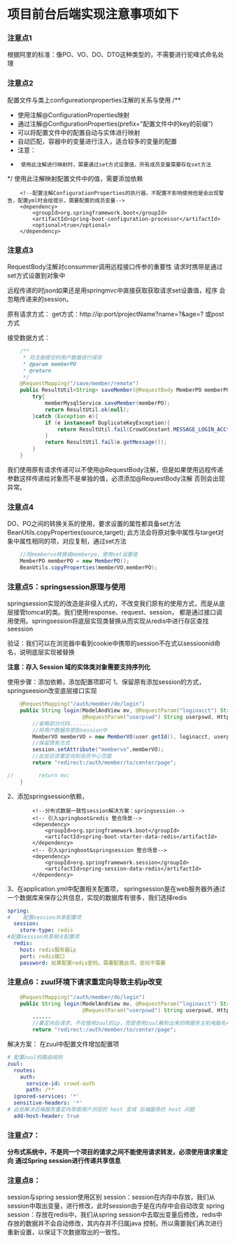 # 项目前台后端实现注意事项如下
### 注意点1

根据阿里的标准：像PO、VO、DO、DTO这种类型的，不需要进行驼峰式命名处理

### 注意点2
配置文件与类上configureationproperties注解的关系与使用
/**
 * 使用注解@ConfigurationProperties映射
 * 通过注解@ConfigurationProperties(prefix="配置文件中的key的前缀")
 * 可以将配置文件中的配置自动与实体进行映射
 * 自动匹配，容器中的变量进行注入，适合较多的变量的配置
 * 注意：
 *      使用此注解进行映射时，需要通过set方式设置值，所有成员变量需要存在set方法
 */
使用此注解映射配置文件中的值，需要添加依赖
```pom
    <!--配置注解ConfigurationProperties的执行器，不配置不影响使用但是会出现警告，配置yml时会给提示，需要配置的成员变量-->
    <dependency>
        <groupId>org.springframework.boot</groupId>
        <artifactId>spring-boot-configuration-processor</artifactId>
        <optional>true</optional>
    </dependency>
```

### 注意点3
RequestBody注解对consummer调用远程接口传参的重要性
请求时携带是通过set方式设置到对象中

远程传递的时json如果还是用springmvc中直接获取获取请求set设置值，程序
会忽略传递来的session。

原有请求方式：
get方式：http://ip:port/projectName?name=?&age=?
或post方式

接受数据方式：
```java
    /**
     * 将注册提交的用户数据进行保存
     * @param memberPO
     * @return
     */
    @RequestMapping("/save/member/remote")
    public ResultUtil<String> saveMember(@RequestBody MemberPO memberPO){
        try{
            memberMysqlService.saveMember(memberPO);
            return ResultUtil.ok(null);
        }catch (Exception e){
            if (e instanceof DuplicateKeyException){
                return ResultUtil.fail(CrowdConstant.MESSAGE_LOGIN_ACCt_ALREADY_IN_USE);
            }
            return ResultUtil.fail(e.getMessage());
        }
    }
```
我们使用原有请求传递可以不使用@RequestBody注解，但是如果使用远程传递参数这样传递给对象而不是单独的值，必须添加@RequestBody注解
否则会出现异常。

### 注意点4
DO、PO之间的转换关系的使用，要求设置的属性都具备set方法
BeanUtils.copyProperties(source,target);
此方法会将原对象中属性与target对象中属性相同的项，对应复制，通过set方法
```java
    //将membervo转换成memberpo，使用set设置值
    MemberPO memberPO = new MemberPO();
    BeanUtils.copyProperties(memberVO,memberPO);
```

### 注意点5：springsession原理与使用
springsession实现的改造是非侵入式的，不改变我们原有的使用方式，而是从底层接管tomcat的类。我们使用response、request、session，
都是通过接口调用使用。springsession将底层实现类替换从而实现从redis中进行存区查找seession

验证：我们可以在浏览器中看到cookie中携带的session不在式以sessioonid命名，说明底层实现被替换

**注意：存入 Session 域的实体类对象需要支持序列化**

使用步骤：添加依赖，添加配置项即可
1、保留原有添加session的方式，springseesion改变底层接口实现
```java
    @RequestMapping("/auth/member/do/login")
    public String login(ModelAndView mv, @RequestParam("loginacct") String loginacct,
                        @RequestParam("userpswd") String userpswd, HttpSession session){
        //省略部分代码.......
        //将用户数据存放到session中
        MemberVO memberVO = new MemberVO(user.getId(), loginacct, userpswd,user.getUsername(),user.getEmail());
        //保留原有方式
        session.setAttribute("membervo",memberVO);
        //此处应该重定向到会员中心页面
        return "redirect:/auth/member/to/center/page";

//        return mv;
    }
```
2、添加springsession依赖，
```pom
        <!--分布式数据一致性session解决方案：springsession-->
        <!-- 引入springboot&redis 整合场景-->
        <dependency>
            <groupId>org.springframework.boot</groupId>
            <artifactId>spring-boot-starter-data-redis</artifactId>
        </dependency>
        <!-- 引入springboot&springsession 整合场景-->
        <dependency>
            <groupId>org.springframework.session</groupId>
            <artifactId>spring-session-data-redis</artifactId>
        </dependency>
```

3、在application.yml中配置相关配置项，
springsession是在web服务器外通过一个数据库来保存公共信息，实现的数据库有很多，我们选择redis
```yaml
spring:
#    配置session共享配置项
  session:
    store-type: redis
#配置session共享相关配置项
  redis:
    host: redis服务器ip
    port: redis端口
    password: 如果配置redis密码，需要配置此项，否则不需要
```


### 注意点6：zuul环境下请求重定向导致主机ip改变
```java
    @RequestMapping("/auth/member/do/login")
    public String login(ModelAndView mv, @RequestParam("loginacct") String loginacct,
                        @RequestParam("userpswd") String userpswd, HttpSession session){
        ......
        //重定向后请求，不在使用zuul的ip，而是使用zuul解析出来的微服务主机电脑名+端口号；比如：YAN：4000
        return "redirect:/auth/member/to/center/page";
```
解决方案：
在zuul中配置文件增加配置项
```yml
# 配置zuul的路由规则
zuul:
  routes:
    auth:
      service-id: crowd-auth
      path: /**
  ignored-services: '*'
  sensitive-headers: '*'
# 此处解决后端服务重定向导致用户浏览的 host 变成 后端服务的 host 问题
  add-host-header: true
```

### 注意点7：
**分布式系统中，不是同一个项目的请求之间不能使用请求转发，必须使用请求重定向**
**通过Spring session进行传递共享信息**

### 注意点8：
session与spring session使用区别
session：session在内存中存放，我们从session中取出变量，进行修改，此时session由于是在内存中会自动改变
spring session：存放在redis中，我们从spring session中去取出变量后修改，redis中存放的数据并不会自动修改，其内存并不归属java
控制，所以需要我们再次进行重新设置，以保证下次数据取出的一致性。